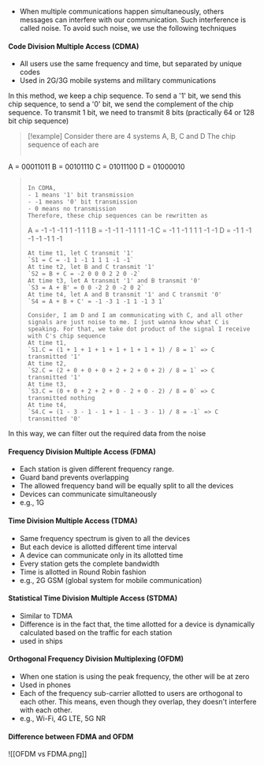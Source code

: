 - When multiple communications happen simultaneously, others messages can interfere with our communication. Such interference is called noise. To avoid such noise, we use the following techniques
#### Code Division Multiple Access (CDMA)
- All users use the same frequency and time, but separated by unique codes
- Used in 2G/3G mobile systems and military communications

In this method, we keep a chip sequence. To send a '1' bit, we send this chip sequence, to send a '0' bit, we send the complement of the chip sequence. 
To transmit 1 bit, we need to transmit 8 bits (practically 64 or 128 bit chip sequence)

>[!example]
>Consider there are 4 systems A, B, C and D
The chip sequence of each are
>```
A = 00011011
B = 00101110
C = 01011100
D = 01000010
>```
>
>In CDMA, 
>- 1 means '1' bit transmission
>- -1 means '0' bit transmission
>- 0 means no transmission
>Therefore, these chip sequences can be rewritten as
>```
>A = -1 -1 -1 1 1 -1 1 1
>B = -1 -1 1 -1 1 1 1 -1
>C = -1 1 -1 1 1 1 -1 -1
>D = -1 1 -1 -1 -1 -1 1 -1
>```
>At time t1, let C transmit '1'
>`S1 = C = -1 1 -1 1 1 1 -1 -1`
>At time t2, let B and C transmit '1'
>`S2 = B + C = -2 0 0 0 2 2 0 -2`
>At time t3, let A transmit '1' and B transmit '0'
>`S3 = A + B' = 0 0 -2 2 0 -2 0 2`
>At time t4, let A and B transmit '1' and C transmit '0'
>`S4 = A + B + C' = -1 -3 1 -1 1 -1 3 1`
>
>Consider, I am D and I am communicating with C, and all other signals are just noise to me. I just wanna know what C is speaking. For that, we take dot product of the signal I receive with C's chip sequence
>At time t1, 
>`S1.C = (1 + 1 + 1 + 1 + 1 + 1 + 1 + 1) / 8 = 1` => C transmitted '1'
>At time t2,
>`S2.C = (2 + 0 + 0 + 0 + 2 + 2 + 0 + 2) / 8 = 1` => C transmitted '1'
>At time t3,
>`S3.C = (0 + 0 + 2 + 2 + 0 - 2 + 0 - 2) / 8 = 0` => C transmitted nothing
>At time t4,
>`S4.C = (1 - 3 - 1 - 1 + 1 - 1 - 3 - 1) / 8 = -1` => C transmitted '0'

In this way, we can filter out the required data from the noise
#### Frequency Division Multiple Access (FDMA)
- Each station is given different frequency range.
- Guard band prevents overlapping
- The allowed frequency band will be equally split to all the devices
- Devices can communicate simultaneously
- e.g., 1G
#### Time Division Multiple Access (TDMA)
- Same frequency spectrum is given to all the devices
- But each device is allotted different time interval
- A device can communicate only in its allotted time
- Every station gets the complete bandwidth
- Time is allotted in Round Robin fashion
- e.g., 2G GSM (global system for mobile communication)
#### Statistical Time Division Multiple Access (STDMA)
- Similar to TDMA
- Difference is in the fact that, the time allotted for a device is dynamically calculated based on the traffic for each station
- used in ships
#### Orthogonal Frequency Division Multiplexing (OFDM)
- When one station is using the peak frequency, the other will be at zero
- Used in phones
- Each of the frequency sub-carrier allotted to users are orthogonal to each other. This means, even though they overlap, they doesn't interfere with each other.
- e.g., Wi-Fi, 4G LTE, 5G NR
#### Difference between FDMA and OFDM

![[OFDM vs FDMA.png]]

